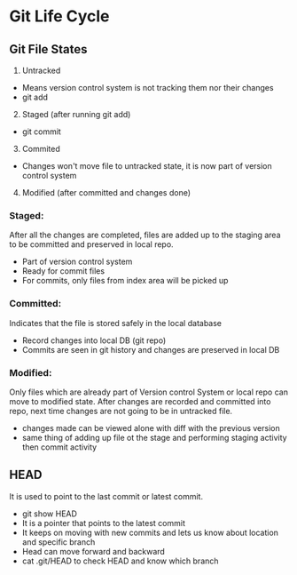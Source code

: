 # Git Life Cycle

## Git File States
1. Untracked
- Means version control system is not tracking them nor their changes
- git add
2. Staged (after running git add)
- git commit
3. Commited
- Changes won't move file to untracked state, it is now part of version control system
4. Modified (after committed and changes done)

### Staged:
After all the changes are completed, files are added up to the staging area to be committed and preserved in local repo.
- Part of version control system
- Ready for commit files
- For commits, only files from index area will be picked up

### Committed:
Indicates that the file is stored safely in the local database
- Record changes into local DB (git repo)
- Commits are seen in git history and changes are preserved in local DB

### Modified:
Only files which are already part of Version control System or local repo can move to modified state. After changes are recorded and committed into repo, next time changes are not going to be in untracked file.
- changes made can be viewed alone with diff with the previous version
- same thing of adding up file ot the stage and performing staging activity then commit activity

## HEAD
It is used to point to the last commit or latest commit.
- git show HEAD
- It is a pointer that points to the latest commit
- It keeps on moving with new commits and lets us know about location and specific branch
- Head can move forward and backward
- cat .git/HEAD to check HEAD and know which branch


